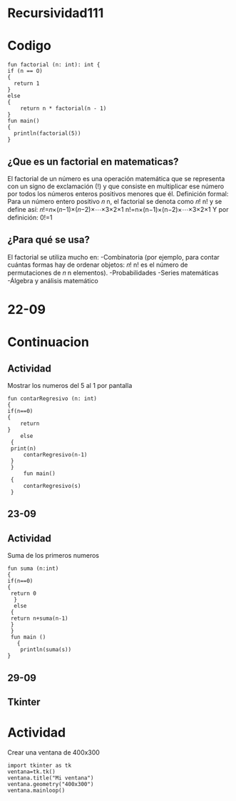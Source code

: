 # Recursividad111

#  Codigo

    fun factorial (n: int): int {
    if (n == O)
    {
      return 1
    }
    else
    {
        return n * factorial(n - 1)
    }
    fun main()
    {
      println(factorial(5))
    }

## ¿Que es un factorial en matematicas?
El factorial de un número es una operación matemática que se representa con un signo de exclamación (!) y que consiste en multiplicar ese número por todos los números enteros positivos menores que él.
Definición formal:
Para un número entero positivo 
𝑛
n, el factorial se denota como 
𝑛!
n! y se define así:
𝑛!=𝑛×(𝑛−1)×(𝑛−2)×⋯×3×2×1
n!=n×(n−1)×(n−2)×⋯×3×2×1
Y por definición:
0!=1

## ¿Para qué se usa?
El factorial se utiliza mucho en:
-Combinatoria (por ejemplo, para contar cuántas formas hay de ordenar objetos: 𝑛! n! es el número de permutaciones de  𝑛 n elementos).
-Probabilidades
-Series matemáticas
-Álgebra y análisis matemático

# 22-09

# Continuacion

## Actividad
Mostrar los numeros del 5 al 1 por pantalla

    fun contarRegresivo (n: int)
    {
    if(n==0)
    { 
        return
    }
        else
     {
     print(n)
         contarRegresivo(n-1)
     }
     }
         fun main()
     {
         contarRegresivo(s)
     }

 ## 23-09
## Actividad
Suma de los primeros numeros

    fun suma (n:int)
    {
    if(n==0)
    { 
     return 0
      }
      else
     {
     return n+suma(n-1)
     }
     }
     fun main ()
       { 
        println(suma(s))
    }

## 29-09
## Tkinter
# Actividad
Crear una ventana de 400x300

    import tkinter as tk
    ventana=tk.tk()
    ventana.title("Mi ventana")
    ventana.geometry("400x300")
    ventana.mainloop()

